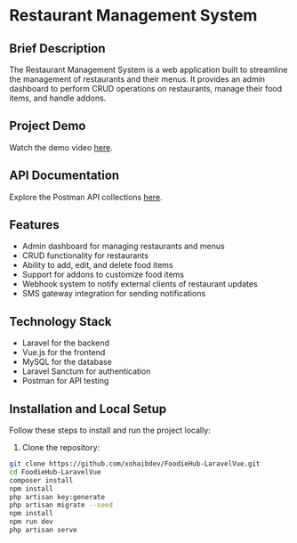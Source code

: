 # Restaurant Management System

## Brief Description

The Restaurant Management System is a web application built to streamline the management of restaurants and their menus. It provides an admin dashboard to perform CRUD operations on restaurants, manage their food items, and handle addons.

## Project Demo

Watch the demo video [here](#).

## API Documentation

Explore the Postman API collections [here](https://galactic-robot-789598.postman.co/workspace/9a35e5a9-80f7-4e1b-a99d-65a68d9fd80a/collection/14911640-304b4706-bb37-4155-9ce4-14abb5891a35?action=share&creator=14911640).

## Features

- Admin dashboard for managing restaurants and menus
- CRUD functionality for restaurants
- Ability to add, edit, and delete food items
- Support for addons to customize food items
- Webhook system to notify external clients of restaurant updates
- SMS gateway integration for sending notifications

## Technology Stack

- Laravel for the backend
- Vue.js for the frontend
- MySQL for the database
- Laravel Sanctum for authentication
- Postman for API testing

## Installation and Local Setup

Follow these steps to install and run the project locally:

1. Clone the repository:

```bash
git clone https://github.com/xohaibdev/FoodieHub-LaravelVue.git
cd FoodieHub-LaravelVue
composer install
npm install
php artisan key:generate
php artisan migrate --seed
npm install
npm run dev
php artisan serve
